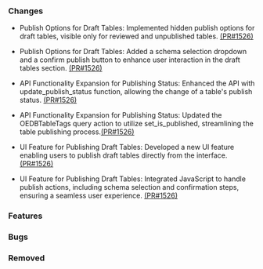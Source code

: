 ### Changes

- Publish Options for Draft Tables: Implemented hidden publish options for draft tables, visible only for reviewed and unpublished tables.  [(PR#1526)](https://github.com/OpenEnergyPlatform/oeplatform/pull/1526)

- Publish Options for Draft Tables: Added a schema selection dropdown and a confirm publish button to enhance user interaction in the draft tables section.  [(PR#1526)](https://github.com/OpenEnergyPlatform/oeplatform/pull/1526)

- API Functionality Expansion for Publishing Status: Enhanced the API with update_publish_status function, allowing the change of a table's publish status.  [(PR#1526)](https://github.com/OpenEnergyPlatform/oeplatform/pull/1526)

- API Functionality Expansion for Publishing Status: Updated the OEDBTableTags query action to utilize set_is_published, streamlining the table publishing process.[(PR#1526)](https://github.com/OpenEnergyPlatform/oeplatform/pull/1526)

- UI Feature for Publishing Draft Tables: Developed a new UI feature enabling users to publish draft tables directly from the interface.  [(PR#1526)](https://github.com/OpenEnergyPlatform/oeplatform/pull/1526)

- UI Feature for Publishing Draft Tables: Integrated JavaScript to handle publish actions, including schema selection and confirmation steps, ensuring a seamless user experience.  [(PR#1526)](https://github.com/OpenEnergyPlatform/oeplatform/pull/1526)

### Features

### Bugs

### Removed
